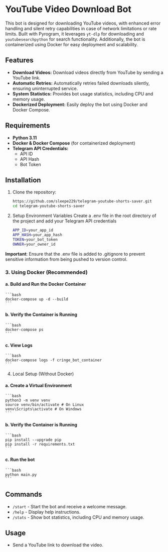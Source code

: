 # YouTube Video Download Bot

This bot is designed for downloading YouTube videos, with enhanced error handling and silent retry capabilities in case of network limitations or rate limits. Built with Pyrogram, it leverages `yt-dlp` for downloading and `youtubesearchpython` for search functionality. Additionally, the bot is containerized using Docker for easy deployment and scalability.

## Features
- **Download Videos:** Download videos directly from YouTube by sending a YouTube link.
- **Automatic Retries:** Automatically retries failed downloads silently, ensuring uninterrupted service.
- **System Statistics:** Provides bot usage statistics, including CPU and memory usage.
- **Dockerized Deployment:** Easily deploy the bot using Docker and Docker Compose.

## Requirements
- **Python 3.11**
- **Docker & Docker Compose** (for containerized deployment)
- **Telegram API Credentials:**
  - API ID
  - API Hash
  - Bot Token

## Installation

1. Clone the repository:
    ```bash
    https://github.com/sleepe229/telegram-youtube-shorts-saver.git
    cd telegram-youtube-shorts-saver
    ```

2. Setup Environment Variables
Create a .env file in the root directory of the project and add your Telegram API credentials
    ```bash
    APP_ID=your_app_id
    APP_HASH=your_app_hash
    TOKEN=your_bot_token
    OWNER=your_owner_id
    ```

**Important**: Ensure that the .env file is added to .gitignore to prevent sensitive information from being pushed to version control.

### 3. Using Docker (Recommended)

#### a. Build and Run the Docker Container
    ```bash
    docker-compose up -d --build
    ```

#### b. Verify the Container is Running
    ```bash
    docker-compose ps
    ```
#### c. View Logs
    ```bash
    docker-compose logs -f cringe_bot_container
    ```

4. Local Setup (Without Docker)
#### a. Create a Virtual Environment
    ```bash
    python3 -m venv venv
    source venv/bin/activate # On Linux
    venv\Scripts\activate # On Windows 
    ```
#### b. Verify the Container is Running
    ```bash
    pip install --upgrade pip
    pip install -r requirements.txt
    ```
#### c. Run the bot
    ```bash
    python main.py
    ```

## Commands
- `/start` - Start the bot and receive a welcome message.
- `/help` - Display help instructions.
- `/stats` - Show bot statistics, including CPU and memory usage.

## Usage
- Send a YouTube link to download the video.

